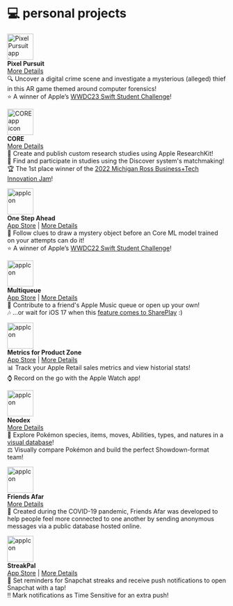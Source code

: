 # 💻 personal projects

<img src="https://github.com/BaBingoBango/BaBingoBango/assets/40375449/38aad2c2-ac58-4186-922e-8b67ace53f6c" alt="Pixel Pursuit app icon" width="60"/><br>
**Pixel Pursuit**<br>
[More Details](https://github.com/BaBingoBango/Pixel-Pursuit)<br>
🔍 Uncover a digital crime scene and investigate a mysterious (alleged) thief in this AR game themed around computer forensics!<br>
⭐️ A winner of Apple’s [WWDC23 Swift Student Challenge](https://web.archive.org/web/20230404002347/https://developer.apple.com/wwdc23/swift-student-challenge/)!

<img src="https://github.com/BaBingoBango/BaBingoBango/assets/40375449/bad1a550-000f-4c02-b259-593abab8ef84" alt="CORE app icon" width="60"/><br>
**CORE**<br>
[More Details](https://github.com/BaBingoBango/One-Step-Ahead)<br>
🔬 Create and publish custom research studies using Apple ResearchKit!<br>
🔭 Find and participate in studies using the Discover system's matchmaking!<br>
🏆 The 1st place winner of the [2022 Michigan Ross Business+Tech Innovation Jam](https://www.linkedin.com/posts/michigan-ross-business-tech_nocode-uofm-michigan-activity-6999099758757732352-F25F?utm_source=share&utm_medium=member_desktop)!

<img src="https://user-images.githubusercontent.com/40375449/182772451-f79f85d9-38a6-4436-9028-b9c9edc5cbfe.png" alt="appIcon" width="60"/><br>
**One Step Ahead**<br>
[App Store](https://apps.apple.com/us/app/one-step-ahead/id1620737001) | [More Details](https://github.com/BaBingoBango/One-Step-Ahead)<br>
🎨 Follow clues to draw a mystery object before an Core ML model trained on your attempts can do it!<br>
⭐️ A winner of Apple’s [WWDC22 Swift Student Challenge](https://web.archive.org/web/20220405160208/https://developer.apple.com/wwdc22/swift-student-challenge/)!

<img src="https://user-images.githubusercontent.com/40375449/182772604-4ab08608-0f31-41af-844d-75cfcfa29383.png" alt="appIcon" width="60"/><br>
**Multiqueue**<br>
[App Store](https://apps.apple.com/us/app/multiqueue/id1604105691) | [More Details](https://github.com/BaBingoBango/Multiqueue)<br>
🎵 Contribute to a friend's Apple Music queue or open up your own!<br>
🎶 ...or wait for iOS 17 when this [feature comes to SharePlay](https://9to5mac.com/2023/06/30/ios-17-carplay-apple-music-shareplay/#:~:text=On%20the%20Apple%20Music%20Now,to%20join%20your%20SharePlay%20session.) :)

<img src="https://user-images.githubusercontent.com/40375449/182772693-77dd1386-8bf5-48d9-a877-7ab4a8fb8639.png" alt="appIcon" width="60"/><br>
**Metrics for Product Zone**<br>
[App Store](https://apps.apple.com/us/app/metrics-for-product-zone/id1581284514) | [More Details](https://github.com/BaBingoBango/Metrics-for-Product-Zone)<br>
📊 Track your Apple Retail sales metrics and view historial stats!<br>
⌚️ Record on the go with the Apple Watch app!

<img src="https://user-images.githubusercontent.com/40375449/182772752-d1ac49b9-8d95-42fb-8a80-c319feb3285d.png" alt="appIcon" width="60"/><br>
**Neodex**<br>
[More Details](https://github.com/BaBingoBango/Neodex)<br>
👾 Explore Pokémon species, items, moves, Abilities, types, and natures in a [visual database](https://pokemon.fandom.com/wiki/Pok%C3%A9dex)!<br>
⚖️ Visually compare Pokémon and build the perfect Showdown-format team!

<img src="https://user-images.githubusercontent.com/40375449/182772782-1807a81f-d965-4ca7-b4d2-c92037b4e801.png" alt="appIcon" width="60"/><br>
**Friends Afar**<br>
[More Details](https://github.com/BaBingoBango/Friends-Afar)<br>
💌 Created during the COVID-19 pandemic, Friends Afar was developed to help people feel more connected to one another by sending anonymous messages via a public database hosted online.

<img src="https://user-images.githubusercontent.com/40375449/182772821-c856f135-1eeb-48b5-9776-5712783d3797.png" alt="appIcon" width="60"/><br>
**StreakPal**<br>
[App Store](https://apps.apple.com/app/streakpal/id1587647711) | [More Details](https://github.com/BaBingoBango/StreakPal)<br>
🔔 Set reminders for Snapchat streaks and receive push notifications to open Snapchat with a tap!<br>
‼️ Mark notifications as Time Sensitive for an extra push!

<!---
BaBingoBango/BaBingoBango is a ✨ special ✨ repository because its `README.md` (this file) appears on your GitHub profile.
You can click the Preview link to take a look at your changes.
--->

